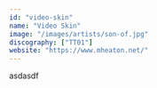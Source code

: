 ```yaml
---
id: "video-skin"
name: "Video Skin"
image: "/images/artists/son-of.jpg"
discography: ["TT01"]
website: "https://www.mheaton.net/"
---
```


asdasdf

